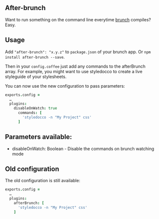 ## After-brunch
Want to run something on the command line everytime [brunch](http://brunch.io) compiles? Easy.

## 

## Usage
Add `"after-brunch": "x.y.z"` to `package.json` of your brunch app.
Or `npm install after-brunch --save`.

Then in your `config.coffee` just add any commands to the afterBrunch array.
For example, you might want to use styledocco to create a live styleguide of your stylesheets.

You can now use the new configuration to pass parameters:

```coffeescript
exports.config =
  …
  plugins:
    disableOnWatch: true
      commands: [
        'styledocco -n "My Project" css'
      ]
```

Parameters available:
--------
* disableOnWatch: Boolean - Disable the commands on brunch watching mode


Old configuration
--------

The old configuration is still available: 

```coffeescript
exports.config =
  …
  plugins:
    afterBrunch: [
      'styledocco -n "My Project" css'
    ]
```
